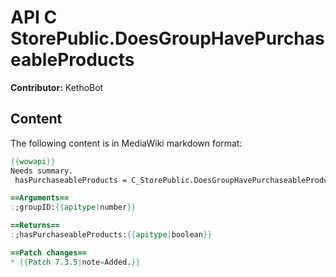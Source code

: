 # API C StorePublic.DoesGroupHavePurchaseableProducts

**Contributor:** KethoBot

## Content

The following content is in MediaWiki markdown format:

```mediawiki
{{wowapi}}
Needs summary.
 hasPurchaseableProducts = C_StorePublic.DoesGroupHavePurchaseableProducts(groupID)

==Arguments==
:;groupID:{{apitype|number}}

==Returns==
:;hasPurchaseableProducts:{{apitype|boolean}}

==Patch changes==
* {{Patch 7.3.5|note=Added.}}
```